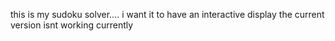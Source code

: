 this is my sudoku solver.... i want it to have an interactive display the current version isnt working currently
